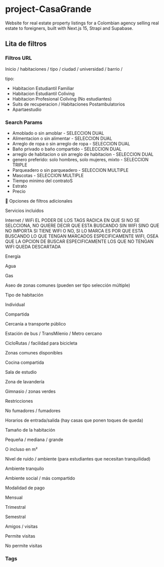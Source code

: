 # project-CasaGrande

Website for real estate property listings for a Colombian agency selling real estate to foreigners, built with Next.js 15, Strapi and Supabase.

## Lita de filtros

### Filtros URL

Inicio / habitaciones / tipo / ciudad / universidad / barrio /

tipo:

- Habitacion Estudiantil Familiar
- Habitacion Estudiantil Coliving
- Habitacion Profesional Coliving (No estudiantes)
- Suits de recuperacion / Habitaciones Postambulatorios
- Apartaestudio

### Search Params

- Amoblado o sin amoblar - SELECCION DUAL
- Alimentacion o sin alimentar - SELECCION DUAL
- Arreglo de ropa o sin arreglo de ropa - SELECCION DUAL
- Baño privado o baño compartido - SELECCION DUAL
- arreglo de habitacion o sin arreglo de habitacion - SELECCION DUAL
- genero preferido: solo hombres, solo mujeres, mixto - SELECCION TRIPLE
- Parqueadero o sin parqueadero - SELECCION MULTIPLE
- Mascotas - SELECCION MULTIPLE
- Tiempo minimo del contratoS
- Estrato
- Precio

📌 Opciones de filtros adicionales

Servicios incluidos

Internet / WiFi EL PODER DE LOS TAGS RADICA EN QUE SI NO SE SELCCIONA, NO QUIERE DECIR QUE ESTA BUSCANDO SIN WIFI SINO QUE NO IMPORTA SI TIENE WIFI O NO, SI LO MARCA ES POR QUE ESTA BUSCANDO LO QUE TENGAN MARCADOS ESPECIFICAMENTE WIFI, OSEA QUE LA OPCION DE BUSCAR ESPECIFICAMENTE LOS QUE NO TENGAN WIFI QUEDA DESCARTADA

Energía

Agua

Gas

Aseo de zonas comunes
(pueden ser tipo selección múltiple)

Tipo de habitación

Individual

Compartida

Cercanía a transporte público

Estación de bus / TransMilenio / Metro cercano

CicloRutas / facilidad para bicicleta

Zonas comunes disponibles

Cocina compartida

Sala de estudio

Zona de lavandería

Gimnasio / zonas verdes

Restricciones

No fumadores / fumadores

Horarios de entrada/salida (hay casas que ponen toques de queda)

Tamaño de la habitación

Pequeña / mediana / grande

O incluso en m²

Nivel de ruido / ambiente (para estudiantes que necesitan tranquilidad)

Ambiente tranquilo

Ambiente social / más compartido

Modalidad de pago

Mensual

Trimestral

Semestral

Amigos / visitas

Permite visitas

No permite visitas

### Tags
